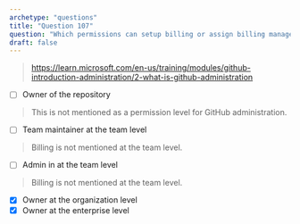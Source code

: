 ```yaml
---
archetype: "questions"
title: "Question 107"
question: "Which permissions can setup billing or assign billing managers for their organization(s)? (Select 2)"
draft: false
---
```



> https://learn.microsoft.com/en-us/training/modules/github-introduction-administration/2-what-is-github-administration
- [ ] Owner of the repository
> This is not mentioned as a permission level for GitHub administration.
- [ ] Team maintainer at the team level
> Billing is not mentioned at the team level.
- [ ] Admin in at the team level
> Billing is not mentioned at the team level.
- [x] Owner at the organization level 
- [x] Owner at the enterprise level
